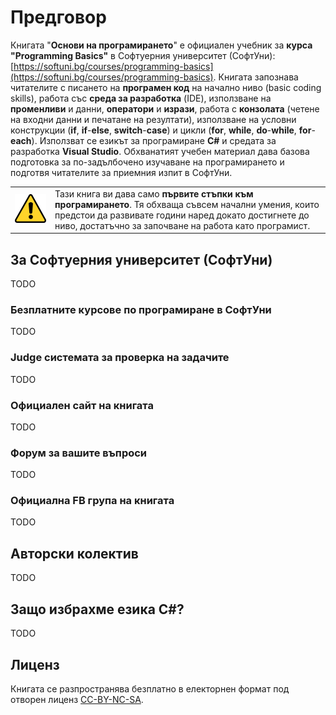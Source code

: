 # Предговор

Книгата "**Основи на програмирането**" е официален учебник за **курса "Programming Basics"** в Софтуерния университет (СофтУни): [https://softuni.bg/courses/programming-basics](https://softuni.bg/courses/programming-basics). Книгата запознава читателите с писането на **програмен код** на начално ниво (basic coding skills), работа със **среда за разработка** (IDE), използване на **променливи** и данни, **оператори** и **изрази**, работа с **конзолата** (четене на входни данни и печатане на резултати), използване на условни конструкции (**if**, **if**-**else**, **switch**-**case**) и цикли (**for**, **while**, **do**-**while**, **for**-**each**). Използват се езикът за програмиране **C#** и средата за разработка **Visual Studio**. Обхванатият учебен материал дава базова подготовка за по-задълбочено изучаване на програмирането и подготвя читателите за приемния изпит в СофтУни.

<table><tr><td><img src="/assets/alert-icon.png" style="max-width:50px" /></td>
<td>Тази книга ви дава само <b>първите стъпки към програмирането</b>. Тя обхваща съвсем начални умения, които предстои да развивате години наред докато достигнете до ниво, достатъчно за започване на работа като програмист.</td>
</tr></table>

## За Софтуерния университет (СофтУни)

TODO

### Безплатните курсове по програмиране в СофтУни

TODO

### Judge системата за проверка на задачите

TODO

### Официалeн сайт на книгата

TODO

### Форум за вашите въпроси

TODO

### Официална FB група на книгата

TODO

## Авторски колектив

TODO

## Защо избрахме езика C#?

TODO

## Лиценз

Книгата се разпространява безплатно в електорнен формат под отворен лиценз [CC-BY-NC-SA](https://creativecommons.org/licenses/by-nc-sa/4.0/).
